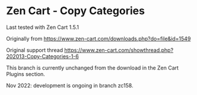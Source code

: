 # Zen Cart - Copy Categories
Last tested with Zen Cart 1.5.1

Originally from https://www.zen-cart.com/downloads.php?do=file&id=1549

Original support thread https://www.zen-cart.com/showthread.php?202013-Copy-Categories-1-6

This branch is currently unchanged from the download in the Zen Cart Plugins section.

Nov 2022: development is ongoing in branch zc158.
